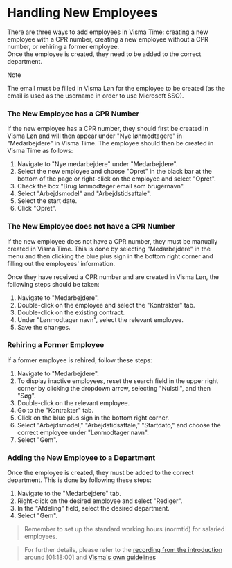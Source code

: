 # Handling New Employees

There are three ways to add employees in Visma Time: creating a new employee with a CPR number, creating a new employee without a CPR number, or rehiring a former employee.  
Once the employee is created, they need to be added to the correct department.

> [!NOTE]
> The email must be filled in Visma Løn for the employee to be created (as the email is used as the username in order to use Microsoft SSO).

### The New Employee has a CPR Number

If the new employee has a CPR number, they should first be created in Visma Løn and will then appear under "Nye lønmodtagere" in "Medarbejdere" in Visma Time. The employee should then be created in Visma Time as follows:

1. Navigate to "Nye medarbejdere" under "Medarbejdere".
2. Select the new employee and choose "Opret" in the black bar at the bottom of the page or right-click on the employee and select "Opret".
3. Check the box "Brug lønmodtager email som brugernavn".
4. Select "Arbejdsmodel" and "Arbejdstidsaftale".
5. Select the start date.
6. Click "Opret".

### The New Employee does not have a CPR Number

If the new employee does not have a CPR number, they must be manually created in Visma Time. This is done by selecting "Medarbejdere" in the menu and then clicking the blue plus sign in the bottom right corner and filling out the employees' information.

Once they have received a CPR number and are created in Visma Løn, the following steps should be taken:

1. Navigate to "Medarbejdere".
2. Double-click on the employee and select the "Kontrakter" tab.
3. Double-click on the existing contract.
4. Under "Lønmodtager navn", select the relevant employee.
5. Save the changes.

### Rehiring a Former Employee

If a former employee is rehired, follow these steps:

1. Navigate to "Medarbejdere".
2. To display inactive employees, reset the search field in the upper right corner by clicking the dropdown arrow, selecting "Nulstil", and then "Søg".
3. Double-click on the relevant employee.
4. Go to the "Kontrakter" tab.
5. Click on the blue plus sign in the bottom right corner.
6. Select "Arbejdsmodel," "Arbejdstidsaftale," "Startdato," and choose the correct employee under "Lønmodtager navn".
7. Select "Gem".

### Adding the New Employee to a Department

Once the employee is created, they must be added to the correct department. This is done by following these steps:

1. Navigate to the "Medarbejdere" tab.
2. Right-click on the desired employee and select "Rediger".
3. In the "Afdeling" field, select the desired department.
4. Select "Gem".

> Remember to set up the standard working hours (normtid) for salaried employees.

> For further details, please refer to the [recording from the introduction](https://drive.google.com/file/d/1MPGeUmRteXMQVe_OqVtYNaGs0aFUJfHr/view?usp=sharing) around [01:18:00] and [Visma's own guidelines](https://community.visma.com/t5/Vejledninger-i-Visma-Time/Sadan-opretter-og-vedligeholder-du-medarbejdere-i-Visma-Time/ta-p/312680?attachment-id=16422)
